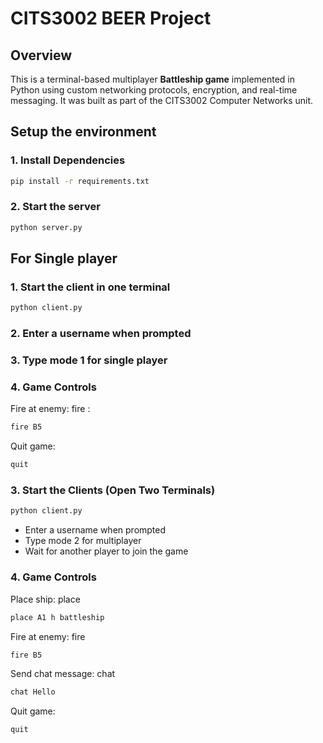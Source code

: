 # CITS3002 BEER Project

## Overview
This is a terminal-based multiplayer **Battleship game** implemented in Python using custom networking protocols, encryption, and real-time messaging. It was built as part of the CITS3002 Computer Networks unit.

## Setup the environment
### 1. Install Dependencies
```bash
pip install -r requirements.txt
```
### 2. Start the server
```bash
python server.py
```

## For Single player
### 1. Start the client in one terminal
```bash
python client.py
```
### 2. Enter a username when prompted

### 3. Type mode 1 for single player

### 4. Game Controls
Fire at enemy: fire <coordinate>: 
```bash
fire B5
```
Quit game:
```bash
quit
```



### 3. Start the Clients (Open Two Terminals)
```bash
python client.py
```

- Enter a username when prompted
- Type mode 2 for multiplayer
- Wait for another player to join the game

### 4. Game Controls
Place ship: place <coordinate> <h for horizontal and v for vertical> <name of the ship>
```bash
place A1 h battleship
```
Fire at enemy: fire <coordinate>
```bash
fire B5
```
Send chat message: chat <message>
```bash
chat Hello
```
Quit game:
```bash
quit
```